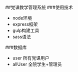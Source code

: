 ##党课教学管理系统
###使用技术
- node环境
- express框架
- gulp构建工具
- sass语法

###数据库
- user 所有党课用户
- allUser 全院学生+管理员
